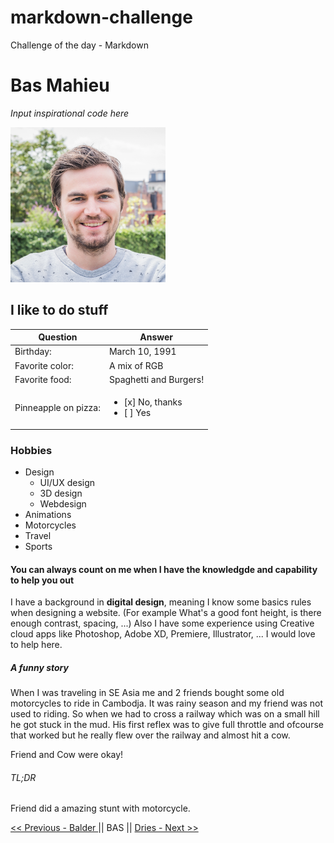 # markdown-challenge
Challenge of the day - Markdown



# Bas Mahieu 

*Input inspirational code here*

![alt text](assets/profile_v1.png)


## I like to do stuff

Question | Answer
------------ | -------------
Birthday: | March 10, 1991
Favorite color:| A mix of RGB
Favorite food: | Spaghetti and Burgers!
Pinneapple on pizza: | <ul><li>[x] No, thanks</li><li>[ ] Yes</li></ul>

### Hobbies

* Design
    * UI/UX design
    * 3D design
    * Webdesign
* Animations
* Motorcycles
* Travel
* Sports




#### You can always count on me when I have the knowledgde and capability to help you out

I have a background in **digital design**, meaning I know some basics rules when designing a website.
(For example What's a good font height, is there enough contrast, spacing, ...) 
Also I have some experience using Creative cloud apps like Photoshop, Adobe XD, Premiere, Illustrator, ...
I would love to help here.

##### A funny story
When I was traveling in SE Asia me and 2 friends bought some old motorcycles to ride in Cambodja.
It was rainy season and my friend was not used to riding. So when we had to cross a railway which was on a small hill he got stuck in the mud. His first reflex was to give full throttle and ofcourse that worked but he really flew over the railway and almost hit a cow. 

Friend and Cow were okay!

###### TL;DR
Friend did a amazing stunt with motorcycle.



[ << Previous - Balder ](http://github.com) || BAS || [ Dries - Next >> ](https://github.com/DriesDD/markdown-challenge/blob/master/README.md)
